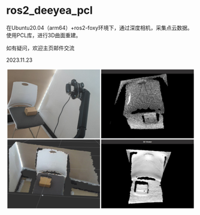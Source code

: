 # ros2_deeyea_pcl
在Ubuntu20.04（arm64）+ros2-foxy环境下，通过深度相机，采集点云数据。使用PCL库，进行3D曲面重建。

如有疑问，欢迎主页邮件交流

2023.11.23

![](https://github.com/hhz0328/ros2_deeyea_pcl/blob/main/demo/demo.jpg)

